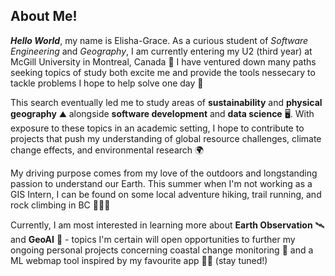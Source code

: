## About Me!
**_Hello World_**, my name is Elisha-Grace. As a curious student of _Software Engineering_ and _Geography_, I am currently entering my U2 (third year) at McGill University in Montreal, Canada 🍁 I have ventured down many paths seeking topics of study both excite me and provide the tools nessecary to tackle problems I hope to help solve one day 💝

This search eventually led me to study areas of **sustainability** and **physical geography** ⛰️ alongside **software development** and **data science** 🖥️. With exposure to these topics in an academic setting, I hope to contribute to projects that push my understanding of global resource challenges, climate change effects, and environmental research 🌍

My driving purpose comes from my love of the outdoors and longstanding passion to understand our Earth. This summer when I'm not working as a GIS Intern, I can be found on some local adventure hiking, trail running, and rock climbing in BC 🥾🧗🌲

Currently, I am most interested in learning more about **Earth Observation** 🛰️ and **GeoAI** 🧠 - topics I'm certain will open opportunities to further my ongoing personal projects concerning coastal change monitoring 🌊 and a ML webmap tool inspired by my favourite app 🏃‍♀️ (stay tuned!)
